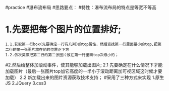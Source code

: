 #practice
#瀑布流布局
#思路要点：
#特性：瀑布流布局的特点是等宽不等高
 # 1.先要把每个图片的位置排好;
    1.1.获取第一行box(先要确定一行有几列)的top属性，然后查找第一行里面最小的top,把第二行的第一张图片放在他的位置正下方
    1.2.依次类推把第二行的第二张图片放在第一行里面top次级小的； 
  #2.然后给整体加滚动事件，使其能够加载出图片;
    2.1 先要确定在什么情况下才能加载图片（最后一张图片top加它高度的一半小于滚动距离加可视区域这时候才要加载）
    2.2 新加载出来的图片资源获取技术支持；
#采用了三种方式来实现
1.原生JS
2.JQuery
3.css3
